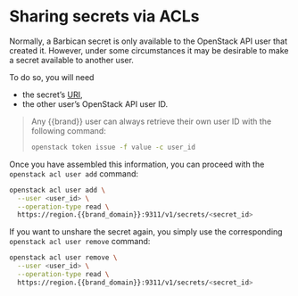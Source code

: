 # Sharing secrets via ACLs

Normally, a Barbican secret is only available to the OpenStack API user that created it.
However, under some circumstances it may be desirable to make a secret available to another user.

To do so, you will need

* the secret’s [URI](https://en.wikipedia.org/wiki/Uniform_Resource_Identifier),
* the other user’s OpenStack API user ID.

> Any {{brand}} user can always retrieve their own user ID with the following command:
>
> ```bash
> openstack token issue -f value -c user_id
> ```

Once you have assembled this information, you can proceed with the `openstack acl user add` command:

```bash
openstack acl user add \
  --user <user_id> \
  --operation-type read \
  https://region.{{brand_domain}}:9311/v1/secrets/<secret_id>
```

If you want to unshare the secret again, you simply use the corresponding `openstack acl user remove` command:

```bash
openstack acl user remove \
  --user <user_id> \
  --operation-type read \
  https://region.{{brand_domain}}:9311/v1/secrets/<secret_id>
```
